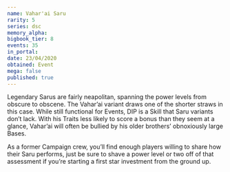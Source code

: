 ```yaml
---
name: Vahar'ai Saru
rarity: 5
series: dsc
memory_alpha:
bigbook_tier: 8
events: 35
in_portal:
date: 23/04/2020
obtained: Event
mega: false
published: true
---
```


Legendary Sarus are fairly neapolitan, spanning the power levels from obscure to obscene. The Vahar’ai variant draws one of the shorter straws in this case. While still functional for Events, DIP is a Skill that Saru variants don’t lack. With his Traits less likely to score a bonus than they seem at a glance, Vahar’ai will often be bullied by his older brothers’ obnoxiously large Bases.

As a former Campaign crew, you’ll find enough players willing to share how their Saru performs, just be sure to shave a power level or two off of that assessment if you’re starting a first star investment from the ground up.
